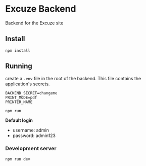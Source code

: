 # Excuze Backend
Backend for the Excuze site

## Install
```
npm install
```

## Running
create a `.env` file in the root of the backend. This file contains the application's secrets.
```.env
BACKEND_SECRET=changeme
PRINT_MODE=pdf
PRINTER_NAME
```

```
npm run
```

**Default login**
- username: admin
- password: admin123

### Development server
```
npm run dev
```
